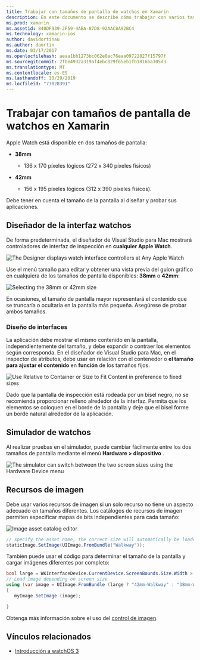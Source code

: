 ```yaml
---
title: Trabajar con tamaños de pantalla de watchos en Xamarin
description: En este documento se describe cómo trabajar con varios tamaños de pantalla de watchos. Describe el diseñador de la interfaz watchos, el simulador de watchos y los recursos de imagen.
ms.prod: xamarin
ms.assetid: 840DF939-2F59-4ABA-87D8-92AAC8A92BC4
ms.technology: xamarin-ios
author: davidortinau
ms.author: daortin
ms.date: 03/17/2017
ms.openlocfilehash: aeaa1bb1273bc062e0ac76eaa09722827f15797f
ms.sourcegitcommit: 2fbe4932a319af4ebc829f65eb1fb1816ba305d3
ms.translationtype: MT
ms.contentlocale: es-ES
ms.lasthandoff: 10/29/2019
ms.locfileid: "73028391"
---
```

# <a name="working-with-watchos-screen-sizes-in-xamarin"></a>Trabajar con tamaños de pantalla de watchos en Xamarin

Apple Watch está disponible en dos tamaños de pantalla:

- **38mm**
  - 136 x 170 píxeles lógicos (272 x 340 píxeles físicos)

- **42mm**
  - 156 x 195 píxeles lógicos (312 x 390 píxeles físicos).

Debe tener en cuenta el tamaño de la pantalla al diseñar y probar sus aplicaciones.

## <a name="watchos-interface-designer"></a>Diseñador de la interfaz watchos

De forma predeterminada, el diseñador de Visual Studio para Mac mostrará controladores de interfaz de inspección en **cualquier Apple Watch**.

![](screen-sizes-images/screen-any-sml.png "The Designer displays watch interface controllers at Any Apple Watch")

Use el menú tamaño para editar y obtener una vista previa del guion gráfico en cualquiera de los tamaños de pantalla disponibles: **38mm** o **42mm**:

![](screen-sizes-images/screen-menu-sml.png "Selecting the 38mm or 42mm size")

En ocasiones, el tamaño de pantalla mayor representará el contenido que se truncaría o ocultaría en la pantalla más pequeña.
Asegúrese de probar ambos tamaños.

### <a name="interface-design"></a>Diseño de interfaces

La aplicación debe mostrar el mismo contenido en la pantalla, independientemente del tamaño, y debe expandir o contraer los elementos según corresponda. En el diseñador de Visual Studio para Mac, en el inspector de atributos, debe usar en relación con el contenedor o **el tamaño para ajustar el contenido** en **función** de los tamaños fijos.

![](screen-sizes-images/sizeattributepanel-sml.png "Use Relative to Container or Size to Fit Content in preference to fixed sizes")

Dado que la pantalla de inspección está rodeada por un bisel negro, no se recomienda proporcionar relleno alrededor de la interfaz. Permita que los elementos se coloquen en el borde de la pantalla y deje que el bisel forme un borde natural alrededor de la aplicación.

## <a name="watchos-simulator"></a>Simulador de watchos

Al realizar pruebas en el simulador, puede cambiar fácilmente entre los dos tamaños de pantalla mediante el menú **Hardware > dispositivo** .

![](screen-sizes-images/simulator.png "The simulator can switch between the two screen sizes using the Hardware Device menu")

## <a name="image-resources"></a>Recursos de imagen

Debe usar varios recursos de imagen si un solo recurso no tiene un aspecto adecuado en tamaños diferentes. Los catálogos de recursos de imagen permiten especificar mapas de bits independientes para cada tamaño:

![](screen-sizes-images/images-xcassets.png "Image asset catalog editor")

```csharp
// specify the asset name, the correct size will automatically be loaded
staticImage.SetImage(UIImage.FromBundle("Walkway"));
```

También puede usar el código para determinar el tamaño de la pantalla y cargar imágenes diferentes por completo:

```csharp
bool large = WKInterfaceDevice.CurrentDevice.ScreenBounds.Size.Width > 136.0;
// Load image depending on screen size
using (var image = UIImage.FromBundle (large ? "42mm-Walkway" : "38mm-Walkway"))
{
   myImage.SetImage (image);

}
```

Obtenga más información sobre el uso del [control de imagen](~/ios/watchos/user-interface/image.md).

## <a name="related-links"></a>Vínculos relacionados

- [Introducción a watchOS 3](~/ios/watchos/platform/introduction-to-watchos3/index.md)

